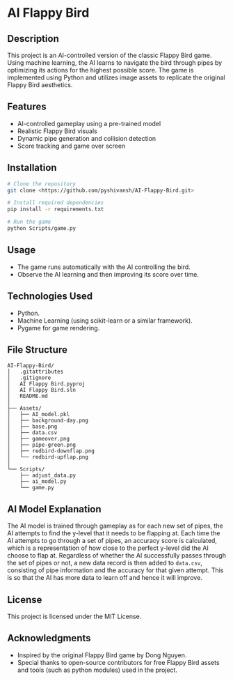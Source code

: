 # AI Flappy Bird

## Description
This project is an AI-controlled version of the classic Flappy Bird game. Using machine learning, the AI learns to navigate the bird through pipes by optimizing its actions for the highest possible score. The game is implemented using Python and utilizes image assets to replicate the original Flappy Bird aesthetics.

## Features
- AI-controlled gameplay using a pre-trained model
- Realistic Flappy Bird visuals
- Dynamic pipe generation and collision detection
- Score tracking and game over screen

## Installation
```bash
# Clone the repository
git clone <https://github.com/pyshivansh/AI-Flappy-Bird.git>

# Install required dependencies
pip install -r requirements.txt

# Run the game
python Scripts/game.py
```

## Usage
- The game runs automatically with the AI controlling the bird.
- Observe the AI learning and then improving its score over time.

## Technologies Used
- Python.
- Machine Learning (using scikit-learn or a similar framework).
- Pygame for game rendering.

## File Structure
```
AI-Flappy-Bird/
│   .gitattributes
│   .gitignore
│   AI Flappy Bird.pyproj
│   AI Flappy Bird.sln
│   README.md
│
├── Assets/
│   ├── AI_model.pkl
│   ├── background-day.png
│   ├── base.png
│   ├── data.csv
│   ├── gameover.png
│   ├── pipe-green.png
│   ├── redbird-downflap.png
│   └── redbird-upflap.png
│
└── Scripts/
    ├── adjust_data.py
    ├── ai_model.py
    └── game.py
```

## AI Model Explanation
The AI model is trained through gameplay as for each new set of pipes, the AI attempts to find the y-level that it needs to be flapping at. Each time the AI attempts to go through a set of pipes, an accuracy score is calculated, which is a representation of how close to the perfect y-level did the AI choose to flap at. Regardless of whether the AI successfully passes through the set of pipes or not, a new data record is then added to `data.csv`, consisting of pipe information and the accuracy for that given attempt. This is so that the AI has more data to learn off and hence it will improve. 

## License
This project is licensed under the MIT License.

## Acknowledgments
- Inspired by the original Flappy Bird game by Dong Nguyen.
- Special thanks to open-source contributors for free Flappy Bird assets and tools (such as python modules) used in the project.
